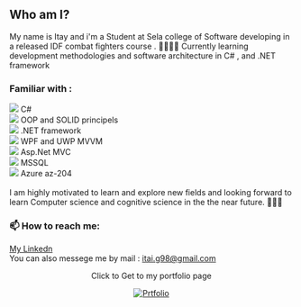 ## Who am I?
My name is Itay and i'm a Student at Sela college of Software developing in a released IDF combat fighters course . 🧑🏾‍🏫📖
Currently learning development methodologies and software architecture in C# ,  and .NET framework
### Familiar with :

 <image src="002-c-sharp.png"> C# </li> <br>
 <image src="003-programming.png"> OOP and SOLID principels<br>
 <image src="net-logo-13E6F1F153-seeklogo.com.png" > .NET framework <br>
 <image src="Microsoft_WPF.png"> WPF and UWP MVVM<br>
 <image src="APN_NET_MVC.png"> Asp.Net MVC <br>
 <image src="png-clipart-microsoft-sql-server-computer-servers-database-microsoft-microsoft-sql-server-server-computer.png"> MSSQL<br>
 <image src="001-azure.png"> Azure az-204 <br>
<br>
I am highly motivated to learn and explore new fields and looking forward to learn Computer science and cognitive science in the the near future. 🧑🏾‍🎓


### 📫 How to reach me:
<a href="https://www.linkedin.com/in/itay-getahun/">My Linkedn</a>
<br>
You can also messege me by mail : <a href="itai.g98@gmail.com">itai.g98@gmail.com</a>

<div align="center">
<p>Click to Get to my portfolio page</p>
<a href="https://itayg98.github.io/Itay-Getahun-Portfolio/">
         <img alt="Prtfolio" src="https://user-images.githubusercontent.com/91791115/189167955-131f4728-7142-43ba-930e-f2b652c032dd.jpg"
         >
      </a>
</div>
